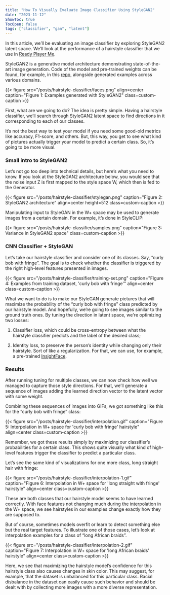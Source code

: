 ```yaml
---
title: "How To Visually Evaluate Image Classifier Using StyleGAN2"
date: "2023-11-12"
ShowToc: true
TocOpen: false
tags: ["classifier", "gan", "latent"]
---
```



In this article, we’ll be evaluating an image classifier by exploring StyleGAN2 latent space. We’ll look at the performance of a hairstyle classifier that we use in [Ready Player Me](https://readyplayer.me/).

StyleGAN2 is a generative model architecture demonstrating state-of-the-art image generation. Code of the model and pre-trained weights can be found, for example, in this [repo](https://github.com/rosinality/stylegan2-pytorch), alongside generated examples across various domains.

{{< figure src="/posts/hairstyle-classifier/faces.png" align=center
caption="Figure 1: Examples generated with StyleGAN2" class=custom-caption >}}


First, what are we going to do? The idea is pretty simple. Having a hairstyle classifier, we’ll search through StyleGAN2 latent space to find directions in it corresponding to each of our classes.

It’s not the best way to test your model if you need some good-old metrics like accuracy, F1-score, and others. But, this way, you get to see what kind of pictures actually trigger your model to predict a certain class. So, it’s going to be more visual.

### Small intro to StyleGAN2

Let’s not go too deep into technical details, but here’s what you need to know. If you look at the StyleGAN2 architecture below, you would see that the noise input Z is first mapped to the style space W, which then is fed to the Generator.

{{< figure src="/posts/hairstyle-classifier/stylegan.png" 
caption="Figure 2: StyleGAN2 architecture" align=center height=512 class=custom-caption >}}


Manipulating input to StyleGAN in the W+ space may be used to generate images from a certain domain. For example, it’s done in StyleCLIP:

{{< figure src="/posts/hairstyle-classifier/samples.png" 
caption="Figure 3: Variance in StyleGAN2 space" class=custom-caption >}}

### CNN Classifier + StyleGAN

Let’s take our hairstyle classifier and consider one of its classes. Say, “curly bob with fringe”. The goal is to check whether the classifier is triggered by the right high-level features presented in images.

{{< figure src="/posts/hairstyle-classifier/training-set.png" 
caption="Figure 4: Examples from training dataset, 'curly bob with fringe'" align=center class=custom-caption >}}


What we want to do is to make our StyleGAN generate pictures that will maximize the probability of the “curly bob with fringe” class predicted by our hairstyle model. And hopefully, we’re going to see images similar to the ground truth ones.
By tuning the direction in latent space, we're optimizing two losses:

1. Classifier loss, which could be cross-entropy between what the hairstyle classifier predicts and the label of the desired class;

2. Identity loss, to preserve the person’s identity while changing only their hairstyle. Sort of like a regularization. For that, we can use, for example, a pre-trained [InsightFace](https://github.com/TreB1eN/InsightFace_Pytorch).

### Results

After running tuning for multiple classes, we can now check how well we managed to capture those style directions. For that, we’ll generate a sequence of images adding the learned direction vector to the latent vector with some weight.

Combining these sequences of images into GIFs, we got something like this for the “curly bob with fringe” class:

{{< figure src="/posts/hairstyle-classifier/interpolation.gif" 
caption="Figure 5: Interpolation in W+ space for 'curly bob with fringe' hairstyle" align=center class=custom-caption >}}

Remember, we got these results simply by maximizing our classifier’s probabilities for a certain class. This shows quite visually what kind of high-level features trigger the classifier to predict a particular class.

Let’s see the same kind of visualizations for one more class, long straight hair with fringe:

{{< figure src="/posts/hairstyle-classifier/interpolation-1.gif" 
caption="Figure 6: Interpolation in W+ space for 'long straight with fringe' hairstyle" align=center class=custom-caption >}}

These are both classes that our hairstyle model seems to have learned correctly. With face features not changing much during the interpolation in the W+ space, we see hairstyles in our examples change exactly how they are supposed to.

But of course, sometimes models overfit or learn to detect something else but the real target features. To illustrate one of those cases, let’s look at interpolation examples for a class of “long African braids”.

{{< figure src="/posts/hairstyle-classifier/interpolation-2.gif" 
caption="Figure 7: Interpolation in W+ space for 'long African braids' hairstyle" align=center class=custom-caption >}}


Here, we see that maximizing the hairstyle model’s confidence for this hairstyle class also causes changes in skin color. This may suggest, for example, that the dataset is unbalanced for this particular class. Racial disbalance in the dataset can easily cause such behavior and should be dealt with by collecting more images with a more diverse representation.